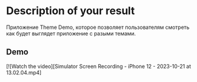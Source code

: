 # Description of your result
Приложение  Theme Demo, которое позволяет пользователям смотреть как будет выглядет приложение с разыми темами.


## Demo
[![Watch the video][Simulator Screen Recording - iPhone 12 - 2023-10-21 at 13.02.04.mp4]
